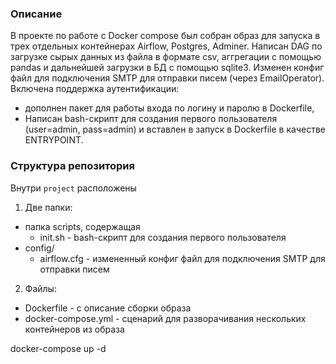 ### Описание
В проекте по работе с Docker compose был собран образ для запуска в трех отдельных контейнерах Airflow, Postgres, Adminer. Написан DAG по загрузке сырых данных из файла в формате csv, аггрегации с помощью pandas и дальнейшей загрузки в БД с помощью sqlite3. 
Изменен конфиг файл для подключения SMTP  для отправки писем (через EmailOperator). Включена поддержка аутентификации: 
- дополнен пакет для работы входа по логину и паролю в Dockerfile,  
- Написан bash-скрипт для создания первого пользователя (user=admin, pass=admin) и вставлен в запуск в Dockerfile в качестве ENTRYPOINT.

### Структура репозитория
Внутри `project` расположены
1. Две папки:
- папка scripts, содержащая 
     - init.sh -  bash-скрипт для создания первого пользователя
- config/
     - airflow.cfg - измененный конфиг файл для подключения SMTP  для отправки писем 
 2. Файлы:
   - Dockerfile - с описание сборки образа
   - docker-compose.yml -  сценарий для разворачивания нескольких контейнеров из образа

docker-compose up -d 

 
